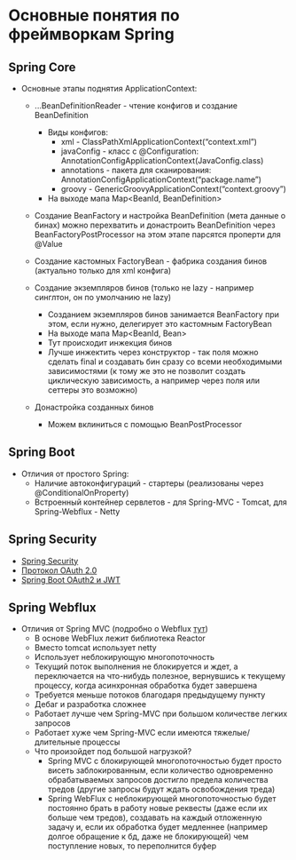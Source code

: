 # Основные понятия по фреймворкам Spring

## Spring Core
+ Основные этапы поднятия ApplicationContext:
	+ ...BeanDefinitionReader - чтение конфигов и создание BeanDefinition
		+ Виды конфигов:
			+ xml - ClassPathXmlApplicationContext(“context.xml”)
			+ javaConfig - класс с @Configuration: AnnotationConfigApplicationContext(JavaConfig.class)
			+ annotations - пакета для сканирования: AnnotationConfigApplicationContext(“package.name”)
			+ groovy - GenericGroovyApplicationContext(“context.groovy”)
		+ На выходе мапа Map<BeanId, BeanDefinition>
	
	+ Создание BeanFactory и настройка BeanDefinition (мета данные о бинах)
		можно перехватить и донастроить BeanDefinition через BeanFactoryPostProcessor
		на этом этапе парсятся проперти для @Value

	+ Создание кастомных FactoryBean - фабрика создания бинов (актуально только для xml конфига)

	+ Создание экземпляров бинов (только не lazy - например синглтон, он по умолчанию не lazy)
		+ Созданием экземпляров бинов занимается BeanFactory при этом, если нужно, делегирует это кастомным FactoryBean
		+ На выходе мапа Map<BeanId, Bean>
		+ Тут происходит инжекция бинов 
		+ Лучше инжектить через конструктор - так поля можно сделать final и создавать бин сразу со всеми необходимыми зависимостями (к тому же это не позволит создать циклическую зависимость, а например через поля или сеттеры это возможно)

	+ Донастройка созданных бинов
		+ Можем вклиниться с помощью BeanPostProcessor 
		
## Spring Boot
+ Отличия от простого Spring:
    + Наличие автоконфигураций - стартеры (реализованы через @ConditionalOnProperty)
    + Встроенный контейнер сервлетов - для Spring-MVC - Tomcat, для Spring-Webflux - Netty

## Spring Security
+ [Spring Security](https://habr.com/ru/post/203318/)
+ [Протокол OAuth 2.0](../security.md#Протокол-OAuth-20)
+ [Spring Boot OAuth2 и JWT](https://habr.com/ru/company/otus/blog/453664/)

## Spring Webflux
+ Отличия от Spring MVC (подробно о Webflux [тут](https://habr.com/ru/company/funcorp/blog/350996/))
	+ В основе WebFlux лежит библиотека Reactor
	+ Вместо tomcat использует netty
	+ Использует неблокирующую многопоточность
	+ Текущий поток выполнения не блокируется и ждет, а переключается на что-нибудь полезное, вернувшись к текущему процессу, когда асинхронная обработка будет завершена
	+ Требуется меньше потоков благодаря предыдущему пункту
	+ Дебаг и разработка сложнее
	+ Работает лучше чем Spring-MVC при большом количестве легких запросов
	+ Работает хуже чем Spring-MVC если имеются тяжелые/длительные процессы
	+ Что произойдет под большой нагрузкой?
	    + Spring MVC с блокирующей многопоточностью будет просто висеть заблокированным, если количество одновременно обрабатываемых запросов достигло предела количества тредов (другие запросы будут ждать освобождения треда)
	    + Spring WebFlux с неблокирующей многопоточностью будет постоянно брать в работу новые реквесты (даже если их больше чем тредов), создавать на каждый отложенную задачу и, если их обработка будет медленнее (например долгое обращение к бд, даже не блокирующей) чем поступление новых, то переполнится буфер
